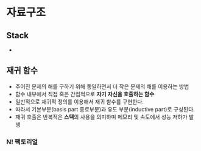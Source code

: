 # 자료구조
## Stack
- 

## 재귀 함수
- 주어진 문제의 해를 구하기 위해 동일하면서 더 작은 문제의 해를 이용하는 방법
- 함수 내부에서 직접 혹은 간접적으로 **자기 자신을 호출하는 함수**
- 일반적으로 재귀적 정의를 이용해서 재귀 함수를 구현한다.
- 따라서 기본부분(basis part 종료부분)과 유도 부분(inductive part)로 구성된다.
- 재귀 호출은 반복적은 **스택**의 사용을 의미하며 메모리 및 속도에서 성능 저하가 발생

### N! 팩토리얼
